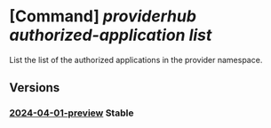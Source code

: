 # [Command] _providerhub authorized-application list_

List the list of the authorized applications in the provider namespace.

## Versions

### [2024-04-01-preview](/Resources/mgmt-plane/L3N1YnNjcmlwdGlvbnMve30vcHJvdmlkZXJzL21pY3Jvc29mdC5wcm92aWRlcmh1Yi9wcm92aWRlcnJlZ2lzdHJhdGlvbnMve30vYXV0aG9yaXplZGFwcGxpY2F0aW9ucw==/2024-04-01-preview.xml) **Stable**

<!-- mgmt-plane /subscriptions/{}/providers/microsoft.providerhub/providerregistrations/{}/authorizedapplications 2024-04-01-preview -->
